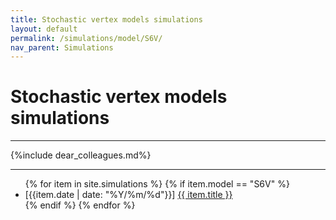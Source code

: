 ```yaml
---
title: Stochastic vertex models simulations
layout: default
permalink: /simulations/model/S6V/
nav_parent: Simulations
---
```


<h1>Stochastic vertex models simulations</h1>

---

{%include dear_colleagues.md%}

---

<ul>
{% for item in site.simulations %}
  {% if item.model == "S6V" %}
  <li>[{{item.date | date: "%Y/%m/%d"}}] <a href="{{ item.url }}">{{ item.title }}</a></li >
  {% endif %}
{% endfor %}
</ul>
